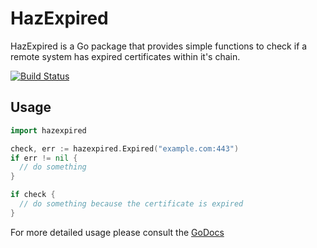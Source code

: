 # HazExpired

HazExpired is a Go package that provides simple functions to check if a remote system has expired certificates within it's chain.

[![Build Status](https://travis-ci.org/madflojo/hazexpired.svg?branch=master)](https://travis-ci.org/madflojo/hazexpired)

## Usage

```go
import hazexpired

check, err := hazexpired.Expired("example.com:443")
if err != nil {
  // do something
}

if check {
  // do something because the certificate is expired
}
```

For more detailed usage please consult the [GoDocs](https://godoc.org/github.com/madflojo/hazexpired)
